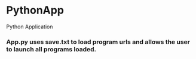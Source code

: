 # PythonApp
Python Application

### App.py uses save.txt to load program urls and allows the user to launch all programs loaded.
